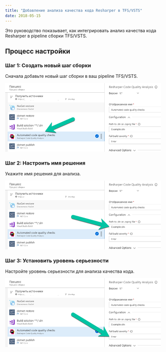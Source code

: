 ```yaml
---
title: "Добавление анализа качества кода Resharper в TFS/VSTS"
date: 2018-05-15
---
```


Это руководство показывает, как интегрировать анализ качества кода Resharper в pipeline сборки TFS/VSTS.

## Процесс настройки

### Шаг 1: Создать новый шаг сборки
Сначала добавьте новый шаг сборки в ваш pipeline TFS/VSTS.

![](image1.png "Добавление нового шага сборки в TFS")

### Шаг 2: Настроить имя решения
Укажите имя решения для анализа.

![](image2.png "Настройка параметра имени решения")

### Шаг 3: Установить уровень серьезности
Настройте уровень серьезности для анализа качества кода.

![](image3.png "Установка уровня модификации серьезности")

